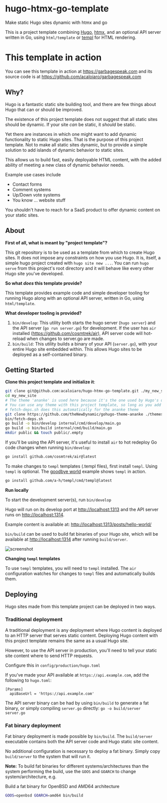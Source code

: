 # hugo-htmx-go-template

Make static Hugo sites dynamic with htmx and go

This is a project template combining [Hugo](https://gohugo.io), [htmx](https://htmx.org), and an optional API server written in Go, using `html/template` or [templ](https://github.com/a-h/templ/) for HTML rendering.

# This template in action

You can see this template in action at https://garbagespeak.com and its source code is at https://github.com/acaloiaro/garbagespeak.com
## Why?

Hugo is a fantastic static site building tool, and there are few things about Hugo that can or should be improved.

The existence of this project template does not suggest that all static sites should be dynamic. If your site _can_ be static, it _should_ be static.

Yet there are instances in which one might want to add dynamic functionality to static Hugo sites. That is the purpose of this project template. Not to make all static sites dynamic, but to provide a simple solution to add islands of dynamic behavior to static sites.

This allows us to build fast, easily deployable HTML content, with the added ability of meeting a new class of dynamic behavior needs.

Example use cases include

- Contact forms
- Comment systems
- Up/Down vote systems
- You know ... website stuff

You shouldn't have to reach for a SaaS product to offer dynamic content on your static sites.

## About

**First of all, what is meant by "project template"?**

This git repository is to be used as a template from which to create Hugo sites. It does not impose any constraints on how you use Hugo. It is, itself, a simple hugo project created with `hugo site new ...`. You can run `hugo serve` from this project's root directory and it will behave like every other Hugo site you've developed.

**So what _does_ this template provide?**

This template provides example code and simple developer tooling for running Hugo along with an optional API server, written in Go, using `html/template`.

**What developer tooling is provided?**

1. `bin/develop`: This utility both starts the hugo server (`hugo server`) and the API server (`go run server.go`) for development. If the user has `air` installed (https://github.com/cosmtrek/air), API server code will hot-reload when changes to server.go are made.
2. `bin/build`: This utility builds a binary of your API (`server.go`), with your entire Hugo site embedded within. This allows Hugo sites to be deployed as a self-contained binary.

## Getting Started

**Clone this project template and initialize it**:

```bash
git clone git@github.com:acaloiaro/hugo-htmx-go-template.git ./my_new_site
cd my_new_site
# The theme 'ananke' is used here because it's the one used by Hugo's quickstart guide: https://gohugo.io/getting-started/quick-start/
# You can use any theme with this project template, so long as you add htmx to its included scripts: <script type="text/javascript"src="/htmx.js"></script>
# fetch-deps.sh does this automatically for the ananke theme
git clone https://github.com/theNewDynamic/gohugo-theme-ananke ./themes/ananke
bin/fetch-deps.sh
go build -o bin/develop internal/cmd/develop/main.go
go build -o bin/build internal/cmd/build/main.go
mkdir public && touch public/.empty
```

If you'll be using the API server, it's useful to install `air` to hot redeploy Go code changes when running `bin/develop`:

```bash
go install github.com/cosmtrek/air@latest
```

To make changes to `templ` templates (.templ files), first install `templ`. Using `templ` is optional. The [goodbye world](https://github.com/acaloiaro/hugo-htmx-go-template/blob/main/server.go#L83) example shows `templ` in action.

```bash
go install github.com/a-h/templ/cmd/templ@latest
```

**Run locally**

To start the development server(s), run `bin/develop`

Hugo will run on its develop port at [http://localhost:1313](http://localhost:1313) and the API server runs on [http://localhost:1314](http://localhost:1314).

Example content is available at: [http://localhost:1313/posts/hello-world/](http://localhost:1313/posts/hello-world/)

`bin/build` can be used to build fat binaries of your Hugo site, which will be available at  [http://localhost:1314](http://localhost:1314) after running `build/server`.

![screenshot](https://user-images.githubusercontent.com/3331648/248586236-1ad03704-4f13-418c-aa9a-3122742c6b8c.png)

**Changing `templ` templates**

To use `templ` templates, you will need to `templ` installed. The `air` configuration watches for changes to `templ` files and automatically builds them.

## Deploying

Hugo sites made from this template project can be deployed in two ways.

### Traditional deployment

A traditional deployment is any deployment where Hugo content is deployed to an HTTP server that serves static content. Deploying Hugo content with this project template remains the same as a usual Hugo site.

However, to use the API server in production, you'll need to tell your static site content where to send HTTP requests.

Configure this in `config/production/hugo.toml`

If you've made your API available at `https://api.example.com`, add the following to `hugo.toml`:

```
[Params]
  apiBaseUrl = 'https://api.example.com'
```

The API server binary can be had by using `bin/build` to generate a fat binary, or simply compiling `server.go` directly: `go -o build/server server.go`

### Fat binary deployment

Fat binary deployment is made possible by `bin/build`. The `build/server` executable contains both the API server code and Hugo static site content.

No additional configuration is necessary to deploy a fat binary. Simply copy `build/server` to the system that will run it.

**Note:** To build fat binaries for different systems/architectures than the system performing the build, use the `GOOS` and `GOARCH` to change system/architecture, e.g.

Build a fat binary for OpenBSD and AMD64 architecture
```bash
GOOS=openbsd GOARCH=amd64 bin/build
```

